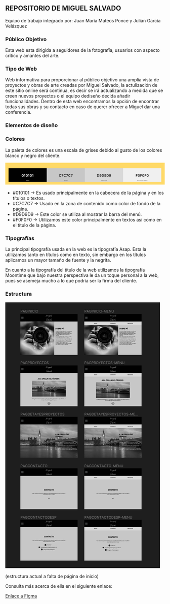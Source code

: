 ## REPOSITORIO DE MIGUEL SALVADO

Equipo de trabajo integrado por: Juan María Mateos Ponce y Julián García Velázquez

### Público Objetivo

Esta web esta dirigida a seguidores de la fotografía, usuarios con aspecto crítico y amantes del arte.

### Tipo de Web 

Web informativa para proporcionar al público objetivo una amplia vista de proyectos y obras de arte creadas por Miguel Salvado, la actulización de este sitio online será continua, es decir se irá actualizando a medida que se creen nuevos proyectos o el equipo dediseño decida añadir funcionalidades. Dentro de esta web encontramos la opción de encontrar todas sus obras y su contacto en caso de querer ofrecer a Miguel dar una conferencia. 

### Elementos de diseño



### Colores

La paleta de colores es una escala de grises debido al gusto de los colores blanco y negro del cliente.

![paleta](/src/assets/images/paleta.png)

 - #010101 → Es usado principalmente en la cabecera de la página y en los títulos o textos.
 - #C7C7C7 → Usado en la zona de contenido como color de fondo de la página.
 - #D9D9D9 → Este color se utiliza al mostrar la barra del menú.
 - #F0F0F0 → Utilizamos este color principalmente en textos así como en el título de la página.



### Tipografías

La principal tipografía usada en la web es la tipografía Asap. Esta la utilizamos tanto en títulos como en texto, sin embargo en los títulos aplicamos un mayor tamaño de fuente y la negrita.

En cuanto a la tipografía del título de la web utilizamos la tipografía Moontime que bajo nuestra perspectiva le da un toque personal a la web, pues se asemeja mucho a lo que podría ser la firma del cliente.

### Estructura

![estructura](/src/assets/images/estructura.png)

(estructura actual a falta de página de inicio)

Consulta más acerca de ella en el siguiente enlace:

[Enlace a Figma](https://www.figma.com/file/zWpd2OCfbQaS1IoJXaLqq3/MIGUEL-SALVADO?type=design&node-id=0%3A1&mode=design&t=hTFGhTLFCaY7GHWO-1)

